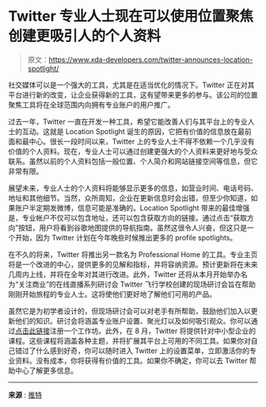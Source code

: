 # Twitter 专业人士现在可以使用位置聚焦创建更吸引人的个人资料

> 原文：<https://www.xda-developers.com/twitter-announces-location-spotlight/>

社交媒体可以是一个强大的工具，尤其是在适当优化的情况下。Twitter 正在对其平台进行新的改变，让企业获得新的工具，这有望带来更多的参与。该公司的位置聚焦工具将在全球范围内向拥有专业账户的用户推广。

过去一年，Twitter 一直在开发一种工具，希望它能改善人们与其平台上的专业人士的互动。这就是 Location Spotlight 诞生的原因，它把有价值的信息放在最前面和最中心。很长一段时间以来，Twitter 上的专业人士不得不依赖一个几乎没有价值的个人资料。现在，专业人士可以通过创建更强大的个人资料来更好地与受众联系。虽然以前的个人资料包括一般位置、个人简介和网站链接空间等信息，但它非常有限。

展望未来，专业人士的个人资料将能够显示更多的信息，如营业时间、电话号码、地址和其他细节。当然，众所周知，企业在更新信息时会出错，但至少你知道，如果账户半定期发微博，信息可能是准确的。Location Spotlight 带来的最佳增强是，专业帐户不仅可以包含地址，还可以包含获取方向的链接。通过点击“获取方向”按钮，用户将看到谷歌地图提供的导航指南。虽然这很令人兴奋，但这只是一个开始，因为 Twitter 计划在今年晚些时候推出更多的 profile spotlights。

在不久的将来，Twitter 将推出另一款名为 Professional Home 的工具。专业主页将是一个改进的中心，提供更多的见解和指标，并将容纳资源。预计更新将在未来几周内上线，并将在全年对其进行改进。此外，Twitter 还将从本月开始举办名为“关注商业”的在线直播系列研讨会 Twitter 飞行学校创建的现场研讨会旨在帮助刚刚开始旅程的专业人士。这将使他们更好地了解他们可用的产品。

虽然它是为初学者设计的，但现场研讨会可以对老手有所帮助，鼓励他们加入以更新他们的知识。研讨会将涵盖专业账户设置、聚光灯以及如何吸引观众。你可以通过[点击此链接](https://www.twitterflightschool.com/student/path/1121233/activity/1481744)注册一个工作坊。此外，在 8 月，Twitter 将提供针对中小型企业的课程。这些课程将涵盖各种主题，并将扩展其平台上可用的不同工具。如果你对自己错过了什么感到好奇，你可以随时进入 Twitter 上的设置菜单，立即激活你的专业资料。没有成本，你将获得有价值的工具。如果你不确定，你可以去 Twitter 帮助中心了解更多信息。

* * *

**来源** : [推特](https://business.twitter.com/en/blog/location-spotlight-global-launch.html)